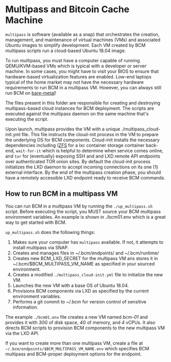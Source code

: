 # Multipass and Bitcoin Cache Machine

`multipass` is software (available as a snap) that orchestrates the creation, management, and maintenance of virtual machines (VMs) and associated Ubuntu images to simplify development. Each VM created by BCM multipass scripts run a cloud-based Ubuntu 18.04 image. 

To run multipass, you must have a computer capable of running QEMU/KVM-based VMs which is typical with a developer or server machine. In some cases, you might have to visit your BIOS to ensure that hardware-based virtualization features are enabled. Low-end laptops typical of the home market may not have the necessary hardware requirements to run BCM in a multipass VM. However, you can always still run BCM on [bare-metal](./lxd/README.md)!  

The files present in this folder are responsible for creating and destroying multipass-based cloud instances for BCM deployment. The scripts are executed against the multipass daemon on the same machine that's executing the script.

Upon launch, multipass provides the VM with a unique ./multipass_cloud-init.yml file. This file instructs the cloud-init process in the VM to prepare the underlying OS for BCM components. Cloud-init installs the necessary dependencies including ([ZFS](https://en.wikipedia.org/wiki/ZFS) for a lxc container storage container back-end, `wait-for-it` which is helpful to determine when service comes online, and `tor` for (eventually) exposing SSH and and LXD remote API endpoints over authenticated TOR onion sites. By default the cloud-init process initializes the LXD daemon to accept incoming connections on its one (1) external interface. By the end of the multipass creation phase, you should have a remotely accessible LXD endpoint ready to receive BCM commands.

## How to run BCM in a multipass VM

You can run BCM in a multipass VM by running the `./up_multipass.sh` script. Before executing the script, you MUST source your BCM multipass environment variables. An example is shown in ./bcm01.env which is a great way to get started with BCM.

`up_multipass.sh` does the following things:

1. Makes sure your computer has `multipass` available. If not, it attempts to install multipass via SNAP.
2. Creates and manages files in ~/.bcm/endpoints/ and ~/.bcm/runtime/
3. Creates new BCM_LXD_SECRET for the multipass VM ans stores it in ~/.bcm/$BCM_MULTIPASS_VM_NAME as specified in your sourced environment.
4. Creates a modified `./multipass_cloud-init.yml` file to initialize the new VM.
5. Launches the new VM with a base OS of Ubuntu 18.04.
6. Provisions BCM components via LXD as specified by the current environment variables.
7. Performs a git commit to ~/.bcm for version control of sensitive information.

The example `./bcm01.env` file creates a new VM named *bcm-01* and provides it with *30G* of disk space, *4G* of memory, and *4* vCPUs. It also directs BCM scripts to provision BCM components to the new multipass VM via the LXD API.



If you want to create more than one multipass VM, create a file at `~/.bcm/endpoints/$BCM_MULTIPASS_VM_NAME.env` which specifies BCM multipass and BCM-proper deployment options for the endpoint.